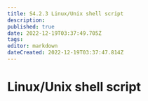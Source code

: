 ```yaml
---
title: S4.2.3 Linux/Unix shell script
description: 
published: true
date: 2022-12-19T03:37:49.705Z
tags: 
editor: markdown
dateCreated: 2022-12-19T03:37:47.814Z
---
```


# Linux/Unix shell script
